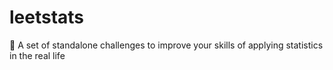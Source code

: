 # leetstats
🔬 A set of standalone challenges to improve your skills of applying statistics in the real life
